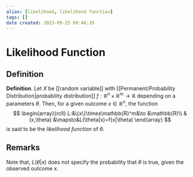 ```yaml
---
alias: [likelihood, likelihood function]
tags: []
date created: 2023-09-25 09:48:39
---
```


# Likelihood Function

## Definition

**Definition**. Let $X$ be [[random variable]] with [[Permanent/Probability Distribution|probability distribution]] $f:\mathbb{R}^n\times\mathbb{R}^m\to\mathbb{R}$ depending on a parameters $\theta$. Then, for a given outcome $x\in\mathbb{R}^n$, the function
$$
\begin{array}{rcll}
L:&\{x\}\times\mathbb{R}^m&\to    &\mathbb{R}\\
 &(x,\theta)    &\mapsto&L(\theta|x)=f(x|\theta)
\end{array}
$$
is said to be the *likelihood function* of $\theta$.

## Remarks

Note that, $L(\theta|x)$ does not specify the probability that $\theta$ is true, given the observed outcome $x$.